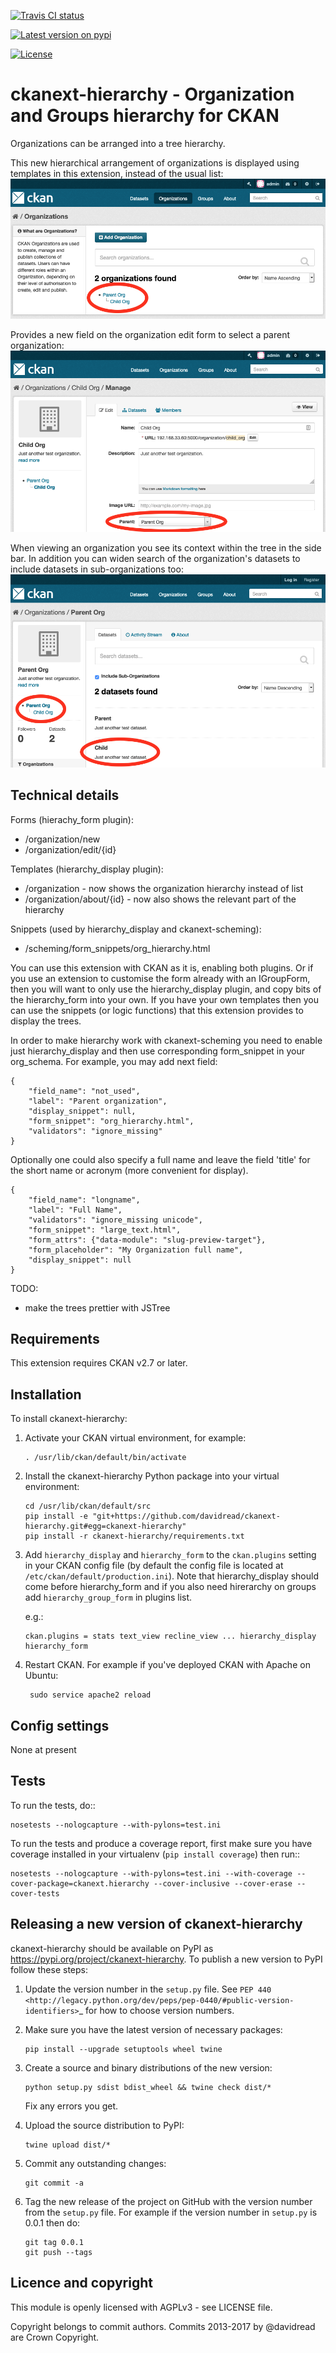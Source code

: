 
[![Travis CI status](https://travis-ci.org/davidread/ckanext-hierarchy.svg?branch=master)](https://travis-ci.org/davidread/ckanext-hierarchy)

[![Latest version on pypi](https://img.shields.io/pypi/v/ckanext-hierarchy.svg)](https://pypi.org/project/ckanext-hierarchy/)

[![License](https://img.shields.io/pypi/l/ckanext-hierarchy.svg)](https://pypi.org/project/ckanext-hierarchy/)


# ckanext-hierarchy - Organization and Groups hierarchy for CKAN

Organizations can be arranged into a tree hierarchy.

This new hierarchical arrangement of organizations is displayed
using templates in this extension, instead of the usual list:
![Screenshot of organizations page](screenshots/orgs_page.png)

Provides a new field on the organization edit form to select a parent
organization:
![Screenshot of organization edit page](screenshots/org_edit.png)

When viewing an organization you see its context within the tree in the side bar. In addition you can widen search of the organization's datasets to include datasets in sub-organizations too:
![Screenshot of organization page](screenshots/org_page.png)

## Technical details

Forms (hierachy_form plugin):
* /organization/new
* /organization/edit/{id}

Templates (hierarchy_display plugin):
* /organization - now shows the organization hierarchy instead of list
* /organization/about/{id} - now also shows the relevant part of the hierarchy

Snippets (used by hierarchy_display and ckanext-scheming):
* /scheming/form_snippets/org_hierarchy.html

You can use this extension with CKAN as it is, enabling both plugins. Or if you
use an extension to customise the form already with an IGroupForm, then you
will want to only use the hierarchy_display plugin, and copy bits of the
hierarchy_form into your own. If you have your own templates then you can use
the snippets (or logic functions) that this extension provides to display the
trees.

In order to make hierarchy work with ckanext-scheming you need to enable just
hierarchy_display and then use corresponding form_snippet in your org_schema.
For example, you may add next field:
```
{
    "field_name": "not_used",
    "label": "Parent organization",
    "display_snippet": null,
    "form_snippet": "org_hierarchy.html",
    "validators": "ignore_missing"
}
```

Optionally one could also specify a full name and leave the field 'title' for
the short name or acronym (more convenient for  display).
```
{
    "field_name": "longname",
    "label": "Full Name",
    "validators": "ignore_missing unicode",
    "form_snippet": "large_text.html",
    "form_attrs": {"data-module": "slug-preview-target"},
    "form_placeholder": "My Organization full name",
    "display_snippet": null
}
```

TODO:
* make the trees prettier with JSTree

## Requirements

This extension requires CKAN v2.7 or later.

## Installation

To install ckanext-hierarchy:

1. Activate your CKAN virtual environment, for example:

       . /usr/lib/ckan/default/bin/activate

2. Install the ckanext-hierarchy Python package into your virtual environment:

       cd /usr/lib/ckan/default/src
       pip install -e "git+https://github.com/davidread/ckanext-hierarchy.git#egg=ckanext-hierarchy"
       pip install -r ckanext-hierarchy/requirements.txt

3. Add ``hierarchy_display`` and ``hierarchy_form`` to the ``ckan.plugins`` setting in your CKAN
   config file (by default the config file is located at
   ``/etc/ckan/default/production.ini``). Note that hierarchy_display
should come before hierarchy_form and if you also need hirerarchy on groups add `hierarchy_group_form` in plugins list.

   e.g.:

       ckan.plugins = stats text_view recline_view ... hierarchy_display hierarchy_form

4. Restart CKAN. For example if you've deployed CKAN with Apache on Ubuntu:

        sudo service apache2 reload

## Config settings

None at present

## Tests

To run the tests, do::

    nosetests --nologcapture --with-pylons=test.ini

To run the tests and produce a coverage report, first make sure you have
coverage installed in your virtualenv (``pip install coverage``) then run::

    nosetests --nologcapture --with-pylons=test.ini --with-coverage --cover-package=ckanext.hierarchy --cover-inclusive --cover-erase --cover-tests


## Releasing a new version of ckanext-hierarchy

ckanext-hierarchy should be available on PyPI as https://pypi.org/project/ckanext-hierarchy.
To publish a new version to PyPI follow these steps:

1. Update the version number in the ``setup.py`` file.
   See `PEP 440 <http://legacy.python.org/dev/peps/pep-0440/#public-version-identifiers>`_
   for how to choose version numbers.

2. Make sure you have the latest version of necessary packages:

       pip install --upgrade setuptools wheel twine

3. Create a source and binary distributions of the new version:

       python setup.py sdist bdist_wheel && twine check dist/*

   Fix any errors you get.

4. Upload the source distribution to PyPI:

       twine upload dist/*

5. Commit any outstanding changes:

       git commit -a

6. Tag the new release of the project on GitHub with the version number from
   the ``setup.py`` file. For example if the version number in ``setup.py`` is
   0.0.1 then do:

       git tag 0.0.1
       git push --tags

## Licence and copyright

This module is openly licensed with AGPLv3 - see LICENSE file.

Copyright belongs to commit authors. Commits 2013-2017 by @davidread are Crown Copyright.
